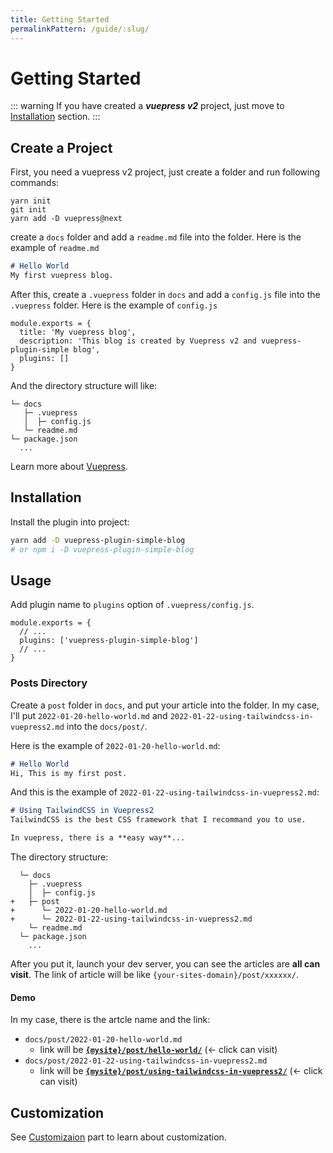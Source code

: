 ```yaml
---
title: Getting Started
permalinkPattern: /guide/:slug/
---
```


# Getting Started

::: warning
If you have created a ***vuepress v2*** project, just move to [Installation](#Installation) section.
:::

## Create a Project
First, you need a vuepress v2 project, just create a folder and run following commands:

```bash:no-line-numbers
yarn init
git init
yarn add -D vuepress@next
```

create a `docs` folder and add a `readme.md` file into the folder.
Here is the example of `readme.md`
```md
# Hello World
My first vuepress blog.
```

After this, create a `.vuepress` folder in `docs` and add a `config.js` file into the `.vuepress` folder. Here is the example of `config.js`
```js:no-line-numbers
module.exports = {
  title: 'My vuepress blog',
  description: 'This blog is created by Vuepress v2 and vuepress-plugin-simple blog',
  plugins: []
}
```

And the directory structure will like:
```:no-line-numbers
└─ docs
   ├─ .vuepress
   │  ├─ config.js
   └─ readme.md
└─ package.json
  ...
```
Learn more about [Vuepress](https://v2.vuepress.vuejs.org/guide/).

## Installation
Install the plugin into project:
```bash
yarn add -D vuepress-plugin-simple-blog
# or npm i -D vuepress-plugin-simple-blog
```

## Usage
Add plugin name to `plugins` option of `.vuepress/config.js`.
```js:no-line-numbers
module.exports = {
  // ...
  plugins: ['vuepress-plugin-simple-blog']
  // ...
}
```

### Posts Directory
Create a `post` folder in `docs`, and put your article into the folder. In my case, I'll put `2022-01-20-hello-world.md` and `2022-01-22-using-tailwindcss-in-vuepress2.md` into the `docs/post/`.

Here is the example of `2022-01-20-hello-world.md`:
```md
# Hello World
Hi, This is my first post.
```

And this is the example of `2022-01-22-using-tailwindcss-in-vuepress2.md`:
```md
# Using TailwindCSS in Vuepress2
TailwindCSS is the best CSS framework that I recommand you to use.

In vuepress, there is a **easy way**...
```

The directory structure:
```diff:no-line-numbers
  └─ docs
    ├─ .vuepress
    │  ├─ config.js
+   ├─ post
+      └─ 2022-01-20-hello-world.md
+      └─ 2022-01-22-using-tailwindcss-in-vuepress2.md
    └─ readme.md
  └─ package.json
    ...
```

After you put it, launch your dev server, you can see the articles are **all can visit**. The link of article will be like `{your-sites-domain}/post/xxxxxx/`.

#### Demo
In my case, there is the artcle name and the link:

- `docs/post/2022-01-20-hello-world.md`
  - link will be [**`{mysite}/post/hello-world/`**](/post/hello-world/) (← click can visit)
- `docs/post/2022-01-22-using-tailwindcss-in-vuepress2.md`
  - link will be [**`{mysite}/post/using-tailwindcss-in-vuepress2/`**](/post/using-tailwindcss-in-vuepress2/) (← click can visit)

<!-- And Vuepress'll compiled the `.md` files in `docs/post/` directory. All posts will **have the permalink** like `https://www.example.com/post/xxxxxx/` by using **permalinkPattern:** `/post/:slug`. -->

## Customization
See [Customizaion](/customizaion/) part to learn about customization.